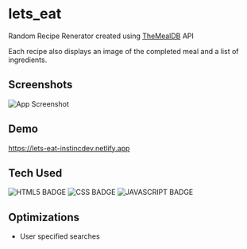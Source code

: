 # lets_eat
Random Recipe Renerator created using [TheMealDB](themealdb.com) API

Each recipe also displays an image of the completed meal and a list of ingredients.

## Screenshots

![App Screenshot](https://via.placeholder.com/468x300?text=App+Screenshot+Here)


## Demo

https://lets-eat-instincdev.netlify.app


## Tech Used

![HTML5 BADGE](https://img.shields.io/static/v1?label=|&message=HTML5&color=03989E&style=plastic&logo=html5)  ![CSS BADGE](https://img.shields.io/static/v1?label=|&message=CSS3&color=03989e&style=plastic&logo=css3)  ![JAVASCRIPT BADGE](https://img.shields.io/static/v1?label=|&message=JAVASCRIPT&color=03989e&style=plastic&logo=javascript)


## Optimizations

- User specified searches
